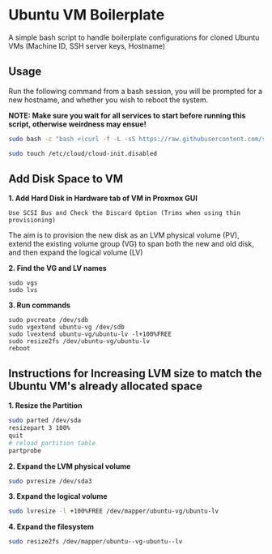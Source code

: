 # Ubuntu VM Boilerplate

A simple bash script to handle boilerplate configurations for cloned Ubuntu VMs (Machine ID, SSH server keys, Hostname)

## Usage

Run the following command from a bash session, you will be prompted for a new hostname, and whether you wish to reboot the system.

**NOTE: Make sure you wait for all services to start before running this script, otherwise weirdness may ensue!**

```sh
sudo bash -c "bash <(curl -f -L -sS https://raw.githubusercontent.com/shaunvaidyan/Ubuntu-VM/master/boilerplate/run.sh)"
```

```sh
sudo touch /etc/cloud/cloud-init.disabled
```


## Add Disk Space to VM
**1. Add Hard Disk in Hardware tab of VM in Proxmox GUI**
```
Use SCSI Bus and Check the Discard Option (Trims when using thin provisioning)
```

The aim is to provision the new disk as an LVM physical volume (PV), extend the existing volume group (VG) to span both the new and old disk, and then expand the logical volume (LV)

**2. Find the VG and LV names**
```
sudo vgs
sudo lvs
```

**3. Run commands**
```
sudo pvcreate /dev/sdb
sudo vgextend ubuntu-vg /dev/sdb
sudo lvextend ubuntu-vg/ubuntu-lv -l+100%FREE
sudo resize2fs /dev/ubuntu-vg/ubuntu-lv
reboot
```

## Instructions for Increasing LVM size to match the Ubuntu VM's already allocated space

**1. Resize the Partition**
```sh
sudo parted /dev/sda
resizepart 3 100%
quit
# reload partition table
partprobe
```
**2. Expand the LVM physical volume**
```sh
sudo pvresize /dev/sda3
```

**3. Expand the logical volume**
```sh
sudo lvresize -l +100%FREE /dev/mapper/ubuntu-vg/ubuntu-lv
```

**4. Expand the filesystem**
```sh
sudo resize2fs /dev/mapper/ubuntu--vg-ubuntu--lv
```
